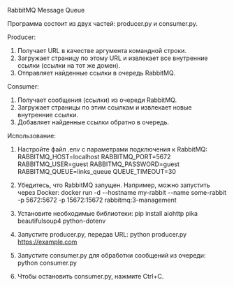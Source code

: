 RabbitMQ Message Queue

Программа состоит из двух частей: producer.py и consumer.py.

Producer:
1. Получает URL в качестве аргумента командной строки.
2. Загружает страницу по этому URL и извлекает все внутренние ссылки (ссылки на тот же домен).
3. Отправляет найденные ссылки в очередь RabbitMQ.

Consumer:
1. Получает сообщения (ссылки) из очереди RabbitMQ.
2. Загружает страницы по этим ссылкам и извлекает новые внутренние ссылки.
3. Добавляет найденные ссылки обратно в очередь.

Использование:

1. Настройте файл .env с параметрами подключения к RabbitMQ:
   RABBITMQ_HOST=localhost
   RABBITMQ_PORT=5672
   RABBITMQ_USER=guest
   RABBITMQ_PASSWORD=guest
   RABBITMQ_QUEUE=links_queue
   QUEUE_TIMEOUT=30

2. Убедитесь, что RabbitMQ запущен. Например, можно запустить через Docker:
   docker run -d --hostname my-rabbit --name some-rabbit -p 5672:5672 -p 15672:15672 rabbitmq:3-management

3. Установите необходимые библиотеки:
   pip install aiohttp pika beautifulsoup4 python-dotenv

4. Запустите producer.py, передав URL:
   python producer.py https://example.com

5. Запустите consumer.py для обработки сообщений из очереди:
   python consumer.py

6. Чтобы остановить consumer.py, нажмите Ctrl+C.